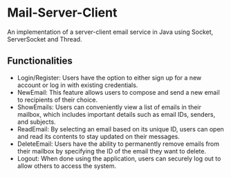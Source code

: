 # Mail-Server-Client
An implementation of a server-client email service in Java using Socket, ServerSocket and Thread.
## Functionalities
- Login/Register: Users have the option to either sign up for a new account or log in with existing credentials.
- NewEmail: This feature allows users to compose and send a new email to recipients of their choice.
- ShowEmails: Users can conveniently view a list of emails in their mailbox, which includes important details such as email IDs, senders, and subjects.
- ReadEmail: By selecting an email based on its unique ID, users can open and read its contents to stay updated on their messages.
- DeleteEmail: Users have the ability to permanently remove emails from their mailbox by specifying the ID of the email they want to delete.
- Logout: When done using the application, users can securely log out to allow others to access the system.